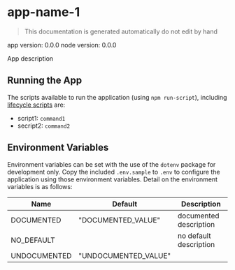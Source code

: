 # app-name-1

> This documentation is generated automatically do not edit by hand

app version: 0.0.0
node version: 0.0.0

App description

## Running the App

The scripts available to run the application (using `npm run-script`),
including [lifecycle scripts](https://docs.npmjs.com/misc/scripts) are:

  - script1: `command1`
  - secript2: `command2`

## Environment Variables

Environment variables can be set with the use of the `dotenv` package for development only.
Copy the included `.env.sample` to `.env` to configure the application using those environment variables.
Detail on the environment variables is as follows:

| Name | Default | Description |
| - | - | - |
| DOCUMENTED | "DOCUMENTED_VALUE" | documented description |
| NO_DEFAULT | | no default description |
| UNDOCUMENTED | "UNDOCUMENTED_VALUE" | |
